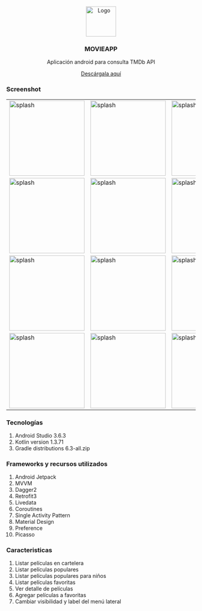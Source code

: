 <!-- PROJECT LOGO -->
<br />
<p align="center">
  <a href="https://github.com/cepero91/MyMovieApp/blob/master/app/web_hi_res_512.png">
    <img src="https://github.com/cepero91/MyMovieApp/blob/master/app/web_hi_res_512.png" alt="Logo" width="80" height="80">
  </a>
  <h3 align="center">MOVIEAPP</h3>

  <p align="center">
    Aplicación android para consulta TMDb API
  </p>
</p>
<p align="center">
  <a href="https://github.com/cepero91/MyMovieApp/raw/master/MovieApp-debug.apk">
    Descárgala aquí
  </a>
</p>

<!-- ABOUT THE PROJECT -->
### Screenshot
<table>
  <tr>
    <td><img src="https://github.com/cepero91/MyMovieApp/blob/master/screenshot/splash.jpg" alt="splash" width="200"></td>
    <td><img src="https://github.com/cepero91/MyMovieApp/blob/master/screenshot/trending_empty.jpg" alt="splash" width="200"></td>
    <td><img src="https://github.com/cepero91/MyMovieApp/blob/master/screenshot/trending.jpg" alt="splash" width="200"></td>
  </tr>
  <tr>
    <td><img src="https://github.com/cepero91/MyMovieApp/blob/master/screenshot/drawer_open.jpg" alt="splash" width="200"></td>
    <td><img src="https://github.com/cepero91/MyMovieApp/blob/master/screenshot/popular.jpg" alt="splash" width="200"></td>
    <td><img src="https://github.com/cepero91/MyMovieApp/blob/master/screenshot/no_connection_state.jpg" alt="splash" width="200"></td>
  </tr>
  <tr>
    <td><img src="https://github.com/cepero91/MyMovieApp/blob/master/screenshot/search.jpg" alt="splash" width="200"></td>
    <td><img src="https://github.com/cepero91/MyMovieApp/blob/master/screenshot/search_empty_state.jpg" alt="splash" width="200"></td>
    <td><img src="https://github.com/cepero91/MyMovieApp/blob/master/screenshot/preferences.jpg" alt="splash" width="200"></td>
  </tr>
  <tr>
    <td><img src="https://github.com/cepero91/MyMovieApp/blob/master/screenshot/movie_detail.jpg" alt="splash" width="200"></td>
    <td><img src="https://github.com/cepero91/MyMovieApp/blob/master/screenshot/favorite.jpg" alt="splash" width="200"></td>
    <td><img src="https://github.com/cepero91/MyMovieApp/blob/master/screenshot/child.jpg" alt="splash" width="200"></td>
  </tr>
</table>

<!-- CONTRIBUTING -->
### Tecnologías

1. Android Studio 3.6.3 
2. Kotlin version 1.3.71
3. Gradle distributions 6.3-all.zip

### Frameworks y recursos utilizados

1. Android Jetpack 
2. MVVM 
3. Dagger2
4. Retrofit3
5. Livedata
6. Coroutines
7. Single Activity Pattern
8. Material Design
9. Preference
10. Picasso

### Caracteristicas

1. Listar películas en cartelera 
2. Listar películas populares 
3. Listar películas populares para niños
4. Listar películas favoritas
5. Ver detalle de películas
6. Agregar películas a favoritas
7. Cambiar visibilidad y label del menú lateral
